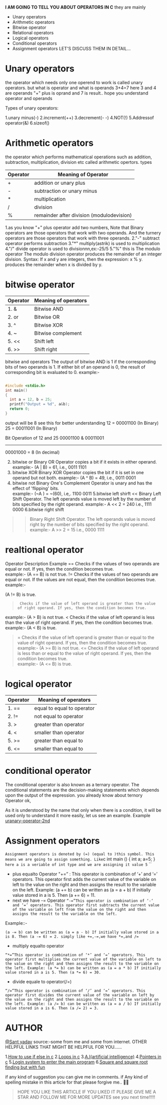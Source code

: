 **I AM  GOING TO TELL YOU ABOUT OPERATORS IN C**
  they are mainly 
- Unary operators
- Arithmetic operators
- Bitwise operator
- Relational operators
- Logical operators
- Conditional operators
- Assignment operators
 LET'S DISCUSS THEM IN DETAIL...
 # Unary operators
the operator which needs only one operend to work is called unary operators.
but what is operator and what is operands
3+4=7
here 3 and 4 are operands "+" plus is oprand and 7 is result..
hope you understand operator and operands

Types of unary operators:

1.unary minus(-)
2.increment(++)
3.decrement(- -)
4.NOT(!)
5.Addressof operator(&)
6.sizeof()

# Arithmetic operators
the operator which  performs mathematical operations such as addition, subtraction, multiplication, division etc called arithmetic opertors.
types

|Operator| Meaning of Operator |
| ---   | ---      |
| +      |addition or unary plus |
| -       |subtraction or unary minus|
|  *      |multiplication
| /       | division       |
| %       | remainder after division      (modulodevision)         |
 
1.as you know "+"  plus operator add two numbers,
Note that Binary operators are those operators that work with two operands.
And the turnery operators are those operators that work with three operands.
2."-" subtract operator performs subtraction
3."*" multiply(astrik) is used to multiplication
4."/" divide operator is used to divisionnn,ex:-25/5
5."%" this is The modulo operator The modulo division operator produces the remainder of an integer division. Syntax: If x and y are integers, then the expression: x % y. produces the remainder when x is divided by y.
 
# bitwise operator

| Operator|    Meaning of operators|
| ---     |    ---
| 1. &      |    Bitwise AND         |     
| 2. or      |    Bitwise OR          |
| 3. ^      |    Bitwise XOR         |
| 4. ~      |    Bitwise complement  |
| 5. <<      |    Shift left          |
| 6. >>      |    Shift right         |
      
                
bitwise and operators
The output of bitwise AND is 1 if the corresponding bits of two operands is 1. If either bit of an operand is 0, the result of corresponding bit is evaluated to 0.
example:-
  ```c
 
#include <stdio.h>
int main()
{
    int a = 12, b = 25;
    printf("Output = %d", a&b);
    return 0;
}
 ```
output will be 8
see this for better understanding
12 = 00001100 (In Binary)
25 = 00011001 (In Binary)

Bit Operation of 12 and 25
  00001100
& 00011001
  ________
  00001000  = 8 (In decimal)

2. bitwise or
Binary OR Operator copies a bit if it exists in either operand.  
example:-
(A | B) = 61, i.e., 0011 1101
3. bitwise XOR
Binary XOR Operator copies the bit if it is set in one operand but not both.
example:-
(A ^ B) = 49, i.e., 0011 0001
4. bitwise not
Binary One's Complement Operator is unary and has the effect of 'flipping' bits.  
example:-
(~A ) = ~(60), i.e,. 1100 0011
5.bitwise left shirft
<<  Binary Left Shift Operator. The left operands value is moved left by the number of bits specified by the right operand.
example:-
A << 2 = 240 i.e., 1111 0000
6.bitwise right shift
>>  Binary Right Shift Operator. The left operands value is moved right by the number of bits specified by the right operand.  
example:-
A >> 2 = 15 i.e., 0000 1111

# realtional operator
Operator  Description  Example
==      Checks if the values of two operands are equal or not. If yes, then the condition becomes true.  
example:-
(A == B) is not true.
!=      Checks if the values of two operands are equal or not. If the values are not equal, then the condition becomes true.  
example:-

(A != B) is true.
>      Checks if the value of left operand is greater than the value of right operand. If yes, then the condition becomes true.  
example:-
(A > B) is not true.
<      Checks if the value of left operand is less than the value of right operand. If yes, then the condition becomes true.  
example:-
(A < B) is true.
>=      Checks if the value of left operand is greater than or equal to the value of right operand. If yes, then the condition becomes true.  
example:-
(A >= B) is not true.
<=      Checks if the value of left operand is less than or equal to the value of right operand. If yes, then the condition becomes true.  
example:-
(A <= B) is true.

# logical operator
| Operator|    Meaning of operators|
| ---     |    ---
| 1. ==   |  equal to equal to operator |     
| 2. !=    |   not equal to operator     |
| 3. >    |    greater than operator    |
| 4. <    |    smaller than operator    |
| 5. >=    |    greater than equal to    |
| 6. <=    |    smaller than equal to    |


# conditional operator
The conditional operator is also known as a ternary operator. The conditional statements are the decision-making statements which depends upon the output of the expression.
you already know about ternory Operator ok,

 As it is understood by the name that only when there is a condition, it will be used only to understand it more easily, let us see an example. 
Example 
[uranary-operator-2nd](https://code.dcoder.tech/files/code/5ebe76274e65c356c35f6a08/uranary-operator-2nd)
 
# Assignment operators

`` Assignment operators is denoted by (=) (equal to )this symbol.
This means we are going to assign something.
Like
``c
int main ()
{
int a;
a=5;
}
``
here a is a veriable of int type and we are assigning it value 5
``
`` 
- plus equalto Operator "+=”
: This operator is combination of ‘+’ and ‘=’ operators. This operator first adds the current value of the variable on left to the value on the right and then assigns the result to the variable on the left.
Example:
(a += b) can be written as (a = a + b)
If initially value stored in a is 5. Then (a += 6) = 11.
``
``
- next we have -= Operator
``
“-=”This operator is combination of ‘-‘ and ‘=’ operators. This operator first subtracts the current value of the variable on left from the value on the right and then assigns the result to the variable on the left.
``


Example::- 
  
``
(a -= b) can be written as (a = a - b)
If initially value stored in a is 8. Then (a -= 6) = 2.
simply like +=,-=,we have *=,and /=
`` 

- multiply equalto operator

 ``
“*=”This operator is combination of ‘*’ and ‘=’ operators. This operator first multiplies the current value of the variable on left to the value on the right and then assigns the result to the variable on the left.
Example:
(a *= b) can be written as (a = a * b)
If initially value stored in a is 5. Then (a *= 6) = 30.
 ``
 
- divide equale to operator(/=)

``
“/=”This operator is combination of ‘/’ and ‘=’ operators. This operator first divides the current value of the variable on left by the value on the right and then assigns the result to the variable on the left.
Example:
(a /= b) can be written as (a = a / b)
If initially value stored in a is 6. Then (a /= 2) = 3.
`` 

# AUTHOR
[@Sant yadav](https://github.com/sant608)
source:-some from me and some from internet.
OTHER HELPFUL LINKS THAT MIGHT BE HELPFUL FOR YOU......

1.[How to use if else in c](https://code.dcoder.tech/files/article/60113fa23313006635d2c0b8/how-to-use-if-else-in-c)
2.[Loops in c](https://code.dcoder.tech/files/article/601bc82d62cf8b452bc67800/loops-in-c)
3.[A.I(artificial intelligence)](https://code.dcoder.tech/files/article/603f3cb440d0ea1344df99ad/a)
4.[Pointers in c](https://code.dcoder.tech/files/article/601f915612c1790ce40606f7/pointers-in-c)
5.[Login system to enter the main program](https://code.dcoder.tech/files/code/60505a18e83bdb06a1bbdcca/login-system-to-enter-the-main-program)
6.[Square and square root finding but with fun](https://code.dcoder.tech/files/code/6037933c1d3c7506e9d798a0/square-and-square-root-finding-but-with-fun)

if any kind of suggestion you can give me in comments.
if Any kind of spelling mistake in this article  for that please forgive me.. 🙏🙏 

> HOPE YOU LIKE THIS ARTICLE IF YOU LIKED IT PLEASE GIVE ME A STAR AND FOLLOW ME FOR MORE UPDATES see you next time!!!!!


























